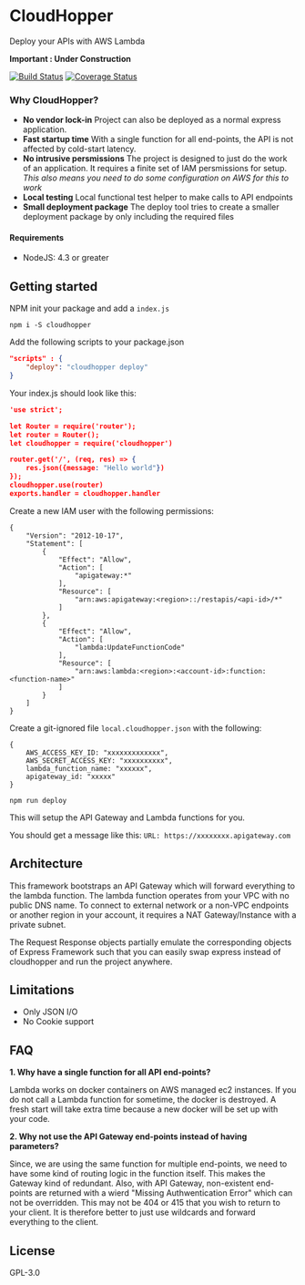 # CloudHopper
Deploy your APIs with AWS Lambda

**Important : Under Construction**

[![Build Status](https://travis-ci.org/VdoCipher/cloudhopper.svg?branch=master)](https://travis-ci.org/VdoCipher/cloudhopper)
[![Coverage Status](https://coveralls.io/repos/github/VdoCipher/cloudhopper/badge.svg?branch=master)](https://coveralls.io/github/VdoCipher/cloudhopper?branch=master)



### Why CloudHopper?

* **No vendor lock-in** Project can also be deployed as a normal express application.
* **Fast startup time** With a single function for all end-points, the API is not affected by cold-start latency.
* **No intrusive persmissions** The project is designed to just do the work of an application. It requires a finite set of IAM persmissions for setup. *This also means you need to do some configuration on AWS for this to work*
* **Local testing** Local functional test helper to make calls to API endpoints
* **Small deployment package** The deploy tool tries to create a smaller deployment package by only including the required files


#### Requirements
* NodeJS: 4.3 or greater

## Getting started

NPM init your package and add a `index.js`

```
npm i -S cloudhopper
```


Add the following scripts to your package.json

```json
"scripts" : {
	"deploy": "cloudhopper deploy"
}
```

Your index.js should look like this:
```json
'use strict';

let Router = require('router');
let router = Router();
let cloudhopper = require('cloudhopper')

router.get('/', (req, res) => {
	res.json({message: "Hello world"})
});
cloudhopper.use(router)
exports.handler = cloudhopper.handler

```
Create a new IAM user with the following permissions:
```
{
    "Version": "2012-10-17",
    "Statement": [
        {
            "Effect": "Allow",
            "Action": [
                "apigateway:*"
            ],
            "Resource": [
                "arn:aws:apigateway:<region>::/restapis/<api-id>/*"
            ]
        },
        {
            "Effect": "Allow",
            "Action": [
                "lambda:UpdateFunctionCode"
            ],
            "Resource": [
                "arn:aws:lambda:<region>:<account-id>:function:<function-name>"
            ]
        }
    ]
}
```

Create a git-ignored file `local.cloudhopper.json` with the following:
```
{
	AWS_ACCESS_KEY_ID: "xxxxxxxxxxxxx",
	AWS_SECRET_ACCESS_KEY: "xxxxxxxxxx",
	lambda_function_name: "xxxxxx",
	apigateway_id: "xxxxx"
}
```

```
npm run deploy
```

This will setup the API Gateway and Lambda functions for you.

You should get a message like this:
`URL: https://xxxxxxxx.apigateway.com`


## Architecture

This framework bootstraps an API Gateway which will forward everything to the lambda function.
The lambda function operates from your VPC with no public DNS name. To connect to external network or a non-VPC endpoints or another region in your account, it requires a NAT Gateway/Instance with a private subnet.

The Request Response objects partially emulate the corresponding objects of Express Framework such that you can easily swap express instead of cloudhopper and run the project anywhere.


## Limitations

* Only JSON I/O
* No Cookie support


## FAQ

**1. Why have a single function for all API end-points?**

Lambda works on docker containers on AWS managed ec2 instances. If you do not call a Lambda function for sometime, the docker is destroyed. A fresh start will take extra time because a new docker will be set up with your code.


**2. Why not use the API Gateway end-points instead of having parameters?**

Since, we are using the same function for multiple end-points, we need to have
some kind of routing logic in the function itself. This makes the Gateway kind
of redundant.
Also, with API Gateway, non-existent end-points are returned with a wierd
"Missing Authwentication Error" which can not be overridden. This may not be
404 or 415 that you wish to return to your client. It is therefore better to
just use wildcards and forward everything to the client.


## License
GPL-3.0
